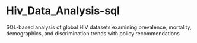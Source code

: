# Hiv_Data_Analysis-sql
SQL-based analysis of global HIV datasets examining prevalence, mortality, demographics, and discrimination trends with policy recommendations
